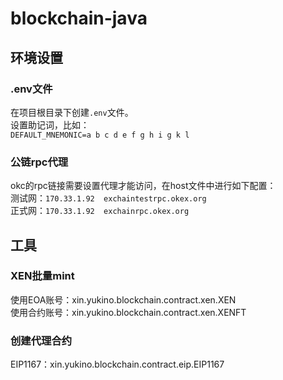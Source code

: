# blockchain-java
## 环境设置
### .env文件
在项目根目录下创建```.env```文件。\
设置助记词，比如：\
```DEFAULT_MNEMONIC=a b c d e f g h i g k l```

### 公链rpc代理
okc的rpc链接需要设置代理才能访问，在host文件中进行如下配置：\
测试网：```170.33.1.92	exchaintestrpc.okex.org``` \
正式网：```170.33.1.92	exchainrpc.okex.org```

## 工具
### XEN批量mint
使用EOA账号：xin.yukino.blockchain.contract.xen.XEN \
使用合约账号：xin.yukino.blockchain.contract.xen.XENFT

### 创建代理合约
EIP1167：xin.yukino.blockchain.contract.eip.EIP1167